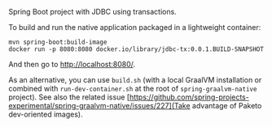 Spring Boot project with JDBC using transactions.

To build and run the native application packaged in a lightweight container:
```
mvn spring-boot:build-image
docker run -p 8080:8080 docker.io/library/jdbc-tx:0.0.1.BUILD-SNAPSHOT
```

And then go to [http://localhost:8080/](http://localhost:8080/).

As an alternative, you can use `build.sh` (with a local GraalVM installation or combined with
`run-dev-container.sh` at the root of `spring-graalvm-native` project). See also the related issue
[https://github.com/spring-projects-experimental/spring-graalvm-native/issues/227](Take advantage of Paketo dev-oriented images).